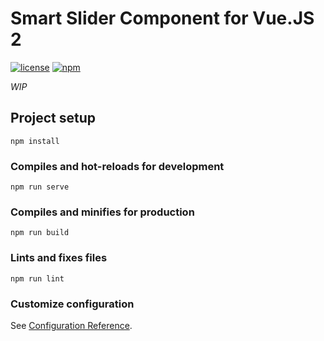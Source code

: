 # Smart Slider Component for Vue.JS 2

[![license](https://img.shields.io/npm/l/express.svg)]()
[![npm](https://img.shields.io/npm/v/vue-smart-slider.svg?style=flat)]()

*WIP*
## Project setup
```
npm install
```

### Compiles and hot-reloads for development
```
npm run serve
```

### Compiles and minifies for production
```
npm run build
```

### Lints and fixes files
```
npm run lint
```

### Customize configuration
See [Configuration Reference](https://cli.vuejs.org/config/).
